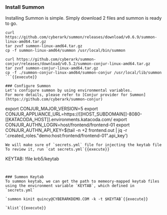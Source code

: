 ### Install Summon
Installing Summon is simple.  Simply download 2 files and summon is ready to go.

```
curl https://github.com/cyberark/summon/releases/download/v0.6.9/summon-linux-amd64.tar.gz
tar zvxf summon-linux-amd64.tar.gz
cp -f summon-linux-amd64/summon /usr/local/bin/summon

curl https://github.com/cyberark/summon-conjur/releases/download/v0.5.2/summon-conjur-linux-amd64.tar.gz
tar zvxf summon-conjur-linux-amd64.tar.gz 
cp -f ./summon-conjur-linux-amd64/summon-conjur /usr/local/lib/summon
```{{execute}}

### Configure Summon
Let's configure summon by using environmental variables.
For more details, please refer to [Conjur provider for Summon](https://github.com/cyberark/summon-conjur)
```
export CONJUR_MAJOR_VERSION=5
export CONJUR_APPLIANCE_URL=https://[[HOST_SUBDOMAIN]]-8080-[[KATACODA_HOST]].environments.katacoda.com/
export CONJUR_AUTHN_LOGIN=host/frontend/frontend-01
export CONJUR_AUTHN_API_KEY=$(tail -n +2 frontend.out | jq -r '.created_roles."demo:host:frontend/frontend-01".api_key')
```
We will make sure of `secrets.yml` file for injecting the keytab file
To review it, run `cat secrets.yml`{{execute}}
```
KEYTAB: !file krb5/keytab
```


### Summon Keytab
To summon keytab, we can get the path to memeory-mapped keytab files using the environment variable `KEYTAB`, which defined in `secrets.yml`

`summon kinit quincy@CYBERARKDEMO.COM -k -t $KEYTAB`{{execute}}

`klist`{{execute}}

